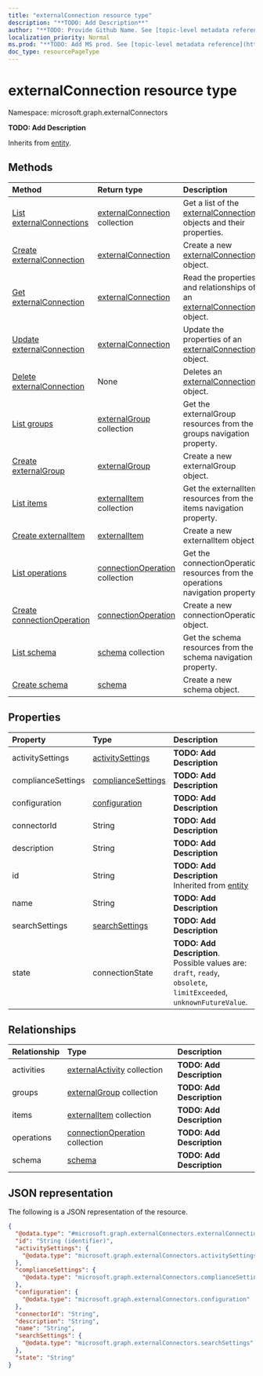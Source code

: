```yaml
---
title: "externalConnection resource type"
description: "**TODO: Add Description**"
author: "**TODO: Provide Github Name. See [topic-level metadata reference](https://msgo.azurewebsites.net/add/document/guidelines/metadata.html#topic-level-metadata)**"
localization_priority: Normal
ms.prod: "**TODO: Add MS prod. See [topic-level metadata reference](https://msgo.azurewebsites.net/add/document/guidelines/metadata.html#topic-level-metadata)**"
doc_type: resourcePageType
---
```


# externalConnection resource type

Namespace: microsoft.graph.externalConnectors



**TODO: Add Description**


Inherits from [entity](../resources/entity.md).

## Methods
|Method|Return type|Description|
|:---|:---|:---|
|[List externalConnections](../api/externalconnection-list.md)|[externalConnection](../resources/externalconnectors-externalconnection.md) collection|Get a list of the [externalConnection](../resources/externalconnection.md) objects and their properties.|
|[Create externalConnection](../api/externalconnectors-externalconnection-post-connections.md)|[externalConnection](../resources/externalconnectors-externalconnection.md)|Create a new [externalConnection](../resources/externalconnectors-externalconnection.md) object.|
|[Get externalConnection](../api/externalconnectors-externalconnection-get.md)|[externalConnection](../resources/externalconnectors-externalconnection.md)|Read the properties and relationships of an [externalConnection](../resources/externalconnectors-externalconnection.md) object.|
|[Update externalConnection](../api/externalconnectors-externalconnection-update.md)|[externalConnection](../resources/externalconnectors-externalconnection.md)|Update the properties of an [externalConnection](../resources/externalconnectors-externalconnection.md) object.|
|[Delete externalConnection](../api/externalconnectors-externalconnection-delete.md)|None|Deletes an [externalConnection](../resources/externalconnectors-externalconnection.md) object.|
|[List groups](../api/externalconnectors-externalconnection-list-groups.md)|[externalGroup](../resources/externalconnectors-externalgroup.md) collection|Get the externalGroup resources from the groups navigation property.|
|[Create externalGroup](../api/externalconnectors-externalconnection-post-groups.md)|[externalGroup](../resources/externalconnectors-externalgroup.md)|Create a new externalGroup object.|
|[List items](../api/externalconnectors-externalconnection-list-items.md)|[externalItem](../resources/externalconnectors-externalitem.md) collection|Get the externalItem resources from the items navigation property.|
|[Create externalItem](../api/externalconnectors-externalconnection-post-items.md)|[externalItem](../resources/externalconnectors-externalitem.md)|Create a new externalItem object.|
|[List operations](../api/externalconnectors-externalconnection-list-operations.md)|[connectionOperation](../resources/externalconnectors-connectionoperation.md) collection|Get the connectionOperation resources from the operations navigation property.|
|[Create connectionOperation](../api/externalconnectors-externalconnection-post-operations.md)|[connectionOperation](../resources/externalconnectors-connectionoperation.md)|Create a new connectionOperation object.|
|[List schema](../api/externalconnectors-externalconnection-list-schema.md)|[schema](../resources/externalconnectors-schema.md) collection|Get the schema resources from the schema navigation property.|
|[Create schema](../api/externalconnectors-externalconnection-post-schema.md)|[schema](../resources/externalconnectors-schema.md)|Create a new schema object.|

## Properties
|Property|Type|Description|
|:---|:---|:---|
|activitySettings|[activitySettings](../resources/externalconnectors-activitysettings.md)|**TODO: Add Description**|
|complianceSettings|[complianceSettings](../resources/externalconnectors-compliancesettings.md)|**TODO: Add Description**|
|configuration|[configuration](../resources/externalconnectors-configuration.md)|**TODO: Add Description**|
|connectorId|String|**TODO: Add Description**|
|description|String|**TODO: Add Description**|
|id|String|**TODO: Add Description** Inherited from [entity](../resources/externalconnectors-entity.md)|
|name|String|**TODO: Add Description**|
|searchSettings|[searchSettings](../resources/externalconnectors-searchsettings.md)|**TODO: Add Description**|
|state|connectionState|**TODO: Add Description**. Possible values are: `draft`, `ready`, `obsolete`, `limitExceeded`, `unknownFutureValue`.|

## Relationships
|Relationship|Type|Description|
|:---|:---|:---|
|activities|[externalActivity](../resources/externalconnectors-externalactivity.md) collection|**TODO: Add Description**|
|groups|[externalGroup](../resources/externalconnectors-externalgroup.md) collection|**TODO: Add Description**|
|items|[externalItem](../resources/externalconnectors-externalitem.md) collection|**TODO: Add Description**|
|operations|[connectionOperation](../resources/externalconnectors-connectionoperation.md) collection|**TODO: Add Description**|
|schema|[schema](../resources/externalconnectors-schema.md)|**TODO: Add Description**|

## JSON representation
The following is a JSON representation of the resource.
<!-- {
  "blockType": "resource",
  "keyProperty": "id",
  "@odata.type": "microsoft.graph.externalConnectors.externalConnection",
  "baseType": "microsoft.graph.entity",
  "openType": false
}
-->
``` json
{
  "@odata.type": "#microsoft.graph.externalConnectors.externalConnection",
  "id": "String (identifier)",
  "activitySettings": {
    "@odata.type": "microsoft.graph.externalConnectors.activitySettings"
  },
  "complianceSettings": {
    "@odata.type": "microsoft.graph.externalConnectors.complianceSettings"
  },
  "configuration": {
    "@odata.type": "microsoft.graph.externalConnectors.configuration"
  },
  "connectorId": "String",
  "description": "String",
  "name": "String",
  "searchSettings": {
    "@odata.type": "microsoft.graph.externalConnectors.searchSettings"
  },
  "state": "String"
}
```

